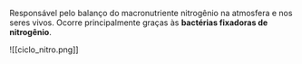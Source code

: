 Responsável pelo balanço do macronutriente nitrogênio na atmosfera e nos seres vivos.
Ocorre principalmente graças às **bactérias fixadoras de nitrogênio**.

![[ciclo_nitro.png]]